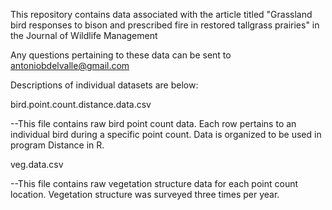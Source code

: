 This repository contains data associated with the article titled "Grassland bird responses to bison and prescribed fire in restored tallgrass prairies" in the Journal of Wildlife Management

Any questions pertaining to these data can be sent to antoniobdelvalle@gmail.com

Descriptions of individual datasets are below:

bird.point.count.distance.data.csv

--This file contains raw bird point count data. Each row pertains to an individual bird during a specific point count. Data is organized to be used in program Distance in R.

veg.data.csv

--This file contains raw vegetation structure data for each point count location. Vegetation structure was surveyed three times per year.
